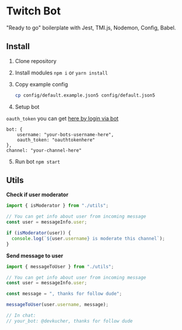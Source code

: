 # Twitch Bot

"Ready to go" boilerplate with Jest, TMI.js, Nodemon, Config, Babel.

## Install

1. Clone repository

2. Install modules `npm i` or `yarn install`

3. Copy example config

   ```bash
   cp config/default.example.json5 config/default.json5
   ```

4. Setup bot

`oauth_token` you can get [here by login via bot](https://twitchapps.com/tmi/)

```
bot: {
    username: "your-bots-username-here",
    oauth_token: "oauthtokenhere"
},
channel: "your-channel-here"
```

5. Run bot `npm start`

## Utils

**Check if user moderator**

```js
import { isModerator } from "./utils";

// You can get info about user from incoming message
const user = messageInfo.user;

if (isModerator(user)) {
  console.log(`${user.username} is moderate this channel`);
}
```

**Send message to user**

```js
import { messageToUser } from "./utils";

// You can get info about user from incoming message
const user = messageInfo.user;

const message = ", thanks for follow dude";

messageToUser(user.username, message);

// In chat:
// your_bot: @devkucher, thanks for follow dude
```
